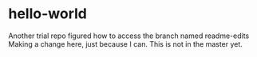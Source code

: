 # hello-world
Another trial repo
figured how to access the branch named readme-edits
Making a change here, just because I can. This is not in the master yet. 

